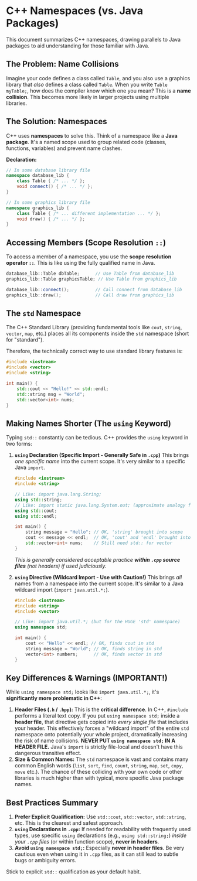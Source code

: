 # C++ Namespaces (vs. Java Packages)

This document summarizes C++ namespaces, drawing parallels to Java packages to aid understanding for those familiar with Java.

## The Problem: Name Collisions

Imagine your code defines a class called `Table`, and you also use a graphics library that *also* defines a class called `Table`. When you write `Table myTable;`, how does the compiler know which one you mean? This is a **name collision**. This becomes more likely in larger projects using multiple libraries.

## The Solution: Namespaces

C++ uses **namespaces** to solve this. Think of a namespace like a **Java package**. It's a named scope used to group related code (classes, functions, variables) and prevent name clashes.

**Declaration:**

```c++
// In some database library file
namespace database_lib {
    class Table { /* ... */ };
    void connect() { /* ... */ };
}

// In some graphics library file
namespace graphics_lib {
    class Table { /* ... different implementation ... */ };
    void draw() { /* ... */ };
}
```

## Accessing Members (Scope Resolution `::`)

To access a member of a namespace, you use the **scope resolution operator `::`**. This is like using the fully qualified name in Java.

```c++
database_lib::Table dbTable;      // Use Table from database_lib
graphics_lib::Table graphicsTable; // Use Table from graphics_lib

database_lib::connect();          // Call connect from database_lib
graphics_lib::draw();             // Call draw from graphics_lib
```

## The `std` Namespace

The C++ Standard Library (providing fundamental tools like `cout`, `string`, `vector`, `map`, etc.) places all its components inside the `std` namespace (short for "standard").

Therefore, the technically correct way to use standard library features is:

```c++
#include <iostream>
#include <vector>
#include <string>

int main() {
    std::cout << "Hello!" << std::endl;
    std::string msg = "World";
    std::vector<int> nums;
}
```

## Making Names Shorter (The `using` Keyword)

Typing `std::` constantly can be tedious. C++ provides the `using` keyword in two forms:

1.  **`using` Declaration (Specific Import - Generally Safe in `.cpp`)**
    This brings *one specific name* into the current scope. It's very similar to a specific Java `import`.

    ```c++
    #include <iostream>
    #include <string>

    // Like: import java.lang.String;
    using std::string;
    // Like: import static java.lang.System.out; (approximate analogy for cout)
    using std::cout;
    using std::endl;

    int main() {
        string message = "Hello"; // OK, 'string' brought into scope
        cout << message << endl;  // OK, 'cout' and 'endl' brought into scope
        std::vector<int> nums;    // Still need std:: for vector
    }
    ```
    *This is generally considered acceptable practice **within `.cpp` source files** (not headers) if used judiciously.*

2.  **`using` Directive (Wildcard Import - Use with Caution!)**
    This brings *all* names from a namespace into the current scope. It's similar to a Java wildcard import (`import java.util.*;`).

    ```c++
    #include <iostream>
    #include <string>
    #include <vector>

    // Like: import java.util.*; (but for the HUGE 'std' namespace)
    using namespace std;

    int main() {
        cout << "Hello" << endl; // OK, finds cout in std
        string message = "World"; // OK, finds string in std
        vector<int> numbers;      // OK, finds vector in std
    }
    ```

## Key Differences & Warnings (IMPORTANT!)

While `using namespace std;` looks like `import java.util.*;`, it's **significantly more problematic in C++**:

1.  **Header Files (`.h` / `.hpp`):** This is the **critical difference**. In C++, `#include` performs a literal text copy. If you put `using namespace std;` inside a **header file**, that directive gets copied into *every single file* that includes your header. This effectively forces a "wildcard import" of the entire `std` namespace onto potentially your whole project, dramatically increasing the risk of name collisions. **NEVER PUT `using namespace std;` IN A HEADER FILE.** Java's `import` is strictly file-local and doesn't have this dangerous transitive effect.
2.  **Size & Common Names:** The `std` namespace is vast and contains many common English words (`list`, `sort`, `find`, `count`, `string`, `map`, `set`, `copy`, `move` etc.). The chance of these colliding with your own code or other libraries is much higher than with typical, more specific Java package names.

## Best Practices Summary

1.  **Prefer Explicit Qualification:** Use `std::cout`, `std::vector`, `std::string`, etc. This is the clearest and safest approach.
2.  **`using` Declarations in `.cpp`:** If needed for readability with frequently used types, use specific `using` declarations (e.g., `using std::string;`) *inside your `.cpp` files* (or within function scope), **never in headers**.
3.  **Avoid `using namespace std;`:** Especially **never in header files**. Be very cautious even when using it in `.cpp` files, as it can still lead to subtle bugs or ambiguity errors.

Stick to explicit `std::` qualification as your default habit.
